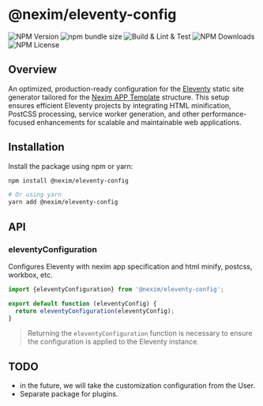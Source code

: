 # @nexim/eleventy-config

![NPM Version](https://img.shields.io/npm/v/%40nexim%2Eeleventy-config)
![npm bundle size](https://img.shields.io/bundlephobia/min/%40nexim%2Eeleventy-config)
![Build & Lint & Test](https://github.com/the-nexim/web-app-toolkit/actions/workflows/build-lint-test.yaml/badge.svg)
![NPM Downloads](https://img.shields.io/npm/dm/%40nexim%2Eeleventy-config)
![NPM License](https://img.shields.io/npm/l/%40nexim%2Eeleventy-config)

## Overview

An optimized, production-ready configuration for the [Eleventy](https://www.11ty.dev/) static site generator tailored for the [Nexim APP Template](https://github.com/the-nexim/nexim-app) structure. This setup ensures efficient Eleventy projects by integrating HTML minification, PostCSS processing, service worker generation, and other performance-focused enhancements for scalable and maintainable web applications.

## Installation

Install the package using npm or yarn:

```sh
npm install @nexim/eleventy-config

# Or using yarn
yarn add @nexim/eleventy-config
```

## API

### eleventyConfiguration

Configures Eleventy with nexim app specification and html minify, postcss, workbox, etc.

```ts
import {eleventyConfiguration} from '@nexim/eleventy-config';

export default function (eleventyConfig) {
  return eleventyConfiguration(eleventyConfig);
}
```

> Returning the `eleventyConfiguration` function is necessary to ensure the configuration is applied to the Eleventy instance.

## TODO

- in the future, we will take the customization configuration from the User.
- Separate package for plugins.
